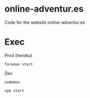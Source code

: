 online-adventur.es
==================

Code for the website online-adventur.es



Exec
====

Prod (heroku)
```
foreman start
```

Dev
```
nodemon
```

```
npm start
```
